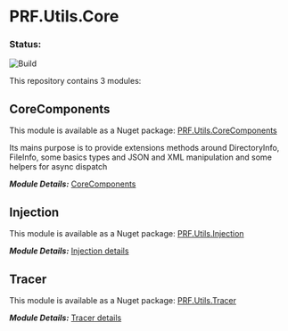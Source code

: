 # PRF.Utils.Core

### Status:

![Build](https://github.com/Berreip/PRF.Utils.Core/actions/workflows/dotnet.yml/badge.svg)

This repository contains 3 modules:

## CoreComponents

This module is available as a Nuget package: [PRF.Utils.CoreComponents](https://www.nuget.org/packages/PRF.Utils.CoreComponents)

Its mains purpose is to provide extensions methods around DirectoryInfo, FileInfo, some basics types and JSON and XML manipulation and some helpers for async dispatch

***Module Details:*** [CoreComponents](PRF.Utils.CoreComponents/README.md)

## Injection

This module is available as a Nuget package: [PRF.Utils.Injection](https://www.nuget.org/packages/PRF.Utils.Injection)

***Module Details:*** [Injection details](PRF.Utils.Injection/Ressources/Injection_readme.md)

## Tracer

This module is available as a Nuget package: [PRF.Utils.Tracer](https://www.nuget.org/packages/PRF.Utils.Tracer)

***Module Details:*** [Tracer details](PRF.Utils.Tracer/Ressources/Tracer_readme.md)